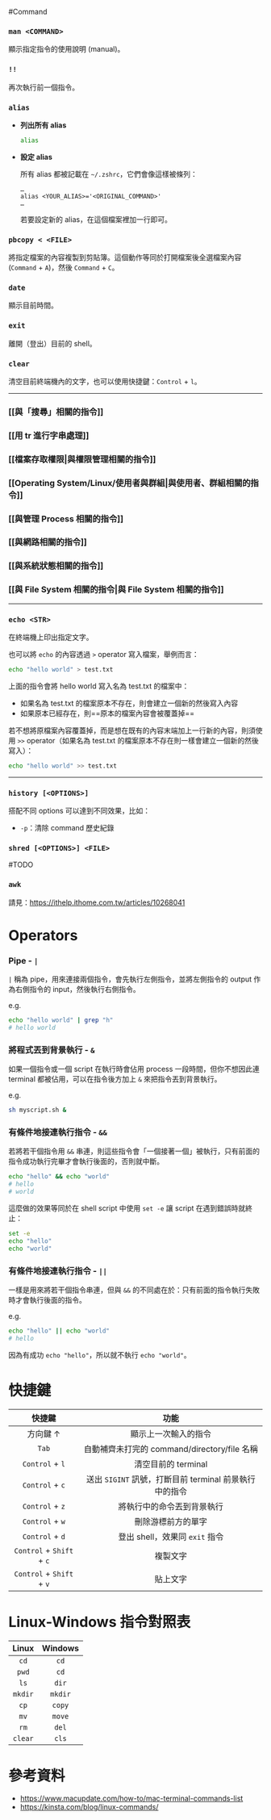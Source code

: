#Command 

### `man <COMMAND>`

顯示指定指令的使用說明 (manual)。

### `!!`

再次執行前一個指令。

### `alias`

- **列出所有 alias**

    ```bash
    alias
    ```

- **設定 alias**

    所有 alias 都被記載在 `~/.zshrc`，它們會像這樣被條列：

    ```plaintext
    …
    alias <YOUR_ALIAS>='<ORIGINAL_COMMAND>'
    …
    ```

    若要設定新的 alias，在這個檔案裡加一行即可。

### `pbcopy < <FILE>`

將指定檔案的內容複製到剪貼簿。這個動作等同於打開檔案後全選檔案內容 (`Command` + `A`)，然後 `Command` + `C`。

### `date`

顯示目前時間。

### `exit`

離開（登出）目前的 shell。

### `clear`

清空目前終端機內的文字，也可以使用快捷鍵：`Control` + `l`。

---

### [[與「搜尋」相關的指令]]

### [[用 tr 進行字串處理]]

### [[檔案存取權限|與權限管理相關的指令]]

### [[Operating System/Linux/使用者與群組|與使用者、群組相關的指令]]

### [[與管理 Process 相關的指令]]

### [[與網路相關的指令]]

### [[與系統狀態相關的指令]]

### [[與 File System 相關的指令|與 File System 相關的指令]]

---

### `echo <STR>`

在終端機上印出指定文字。

也可以將 `echo` 的內容透過 `>` operator 寫入檔案，舉例而言：

```bash
echo "hello world" > test.txt
```

上面的指令會將 hello world 寫入名為 test.txt 的檔案中：

- 如果名為 test.txt 的檔案原本不存在，則會建立一個新的然後寫入內容
- 如果原本已經存在，則==原本的檔案內容會被覆蓋掉==

若不想將原檔案內容覆蓋掉，而是想在既有的內容末端加上一行新的內容，則須使用 `>>` operator（如果名為 test.txt 的檔案原本不存在則一樣會建立一個新的然後寫入）：

```bash
echo "hello world" >> test.txt
```

---

### `history [<OPTIONS>]`

搭配不同 options 可以達到不同效果，比如：

- `-p`：清除 command 歷史紀錄

### `shred [<OPTIONS>] <FILE>`

#TODO 

### `awk`

請見：<https://ithelp.ithome.com.tw/articles/10268041>

# Operators

### Pipe - `|`

`|` 稱為 pipe，用來連接兩個指令，會先執行左側指令，並將左側指令的 output 作為右側指令的 input，然後執行右側指令。

e.g.

```bash
echo "hello world" | grep "h"
# hello world
```

### 將程式丟到背景執行 - `&`

如果一個指令或一個 script 在執行時會佔用 process 一段時間，但你不想因此連 terminal 都被佔用，可以在指令後方加上 `&` 來把指令丟到背景執行。

e.g.

```bash
sh myscript.sh &
```

### 有條件地接連執行指令 - `&&`

若將若干個指令用 `&&` 串連，則這些指令會「一個接著一個」被執行，只有前面的指令成功執行完畢才會執行後面的，否則就中斷。

```bash
echo "hello" && echo "world"
# hello
# world
```

這麼做的效果等同於在 shell script 中使用 `set -e` 讓 script 在遇到錯誤時就終止：

```bash
set -e
echo "hello"
echo "world"
```

### 有條件地接連執行指令 - `||`

一樣是用來將若干個指令串連，但與 `&&` 的不同處在於：只有前面的指令執行失敗時才會執行後面的指令。

e.g.

```bash
echo "hello" || echo "world"
# hello
```

因為有成功 `echo "hello"`，所以就不執行 `echo "world"`。

# 快捷鍵

|快捷鍵|功能|
|:-:|:-:|
|方向鍵 $\uparrow$|顯示上一次輸入的指令|
|`Tab`|自動補齊未打完的 command/directory/file 名稱|
|`Control` + `l`|清空目前的 terminal|
|`Control` + `c`|送出 `SIGINT` 訊號，打斷目前 terminal 前景執行中的指令|
|`Control` + `z`|將執行中的命令丟到背景執行|
|`Control` + `w`|刪除游標前方的單字|
|`Control` + `d`|登出 shell，效果同 `exit` 指令|
|`Control` + `Shift` + `c`|複製文字|
|`Control` + `Shift` + `v`|貼上文字|

# Linux-Windows 指令對照表

|Linux|Windows|
|:-:|:-:|
|`cd`|`cd`|
|`pwd`|`cd`|
|`ls`|`dir`|
|`mkdir`|`mkdir`|
|`cp`|`copy`|
|`mv`|`move`|
|`rm`|`del`|
|`clear`|`cls`|

# 參考資料

- <https://www.macupdate.com/how-to/mac-terminal-commands-list>
- <https://kinsta.com/blog/linux-commands/>
